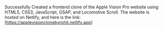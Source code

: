 Successfully Created a frontend clone of the Apple Vision Pro website using HTML5, CSS3, JavaScript, GSAP, and Locomotive Scroll. The website is hosted on Netlify, and here is the link: [https://applevisionclonebyrohit.netlify.app]
